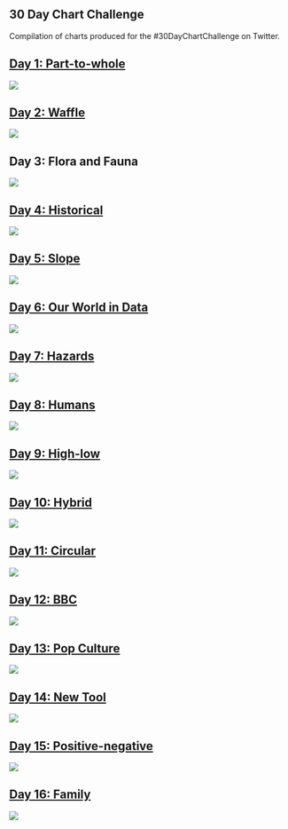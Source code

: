 ## 30 Day Chart Challenge 
Compilation of charts produced for the #30DayChartChallenge on Twitter.

## [Day 1: Part-to-whole](https://github.com/elenayz/Data-Visualization/tree/main/30%20Day%20Chart%20Challenge/Day%201%20-%20Part%20to%20Whole)

<img src="Day 1 - Part to Whole/day1.png"/>

## [Day 2: Waffle](https://github.com/elenayz/Data-Visualization/tree/main/30%20Day%20Chart%20Challenge/Day%202%20-%20Waffle)

<img src="Day 2 - Waffle/day2.png"/>

## Day 3: Flora and Fauna

<img src="Day 3 - Flora and Fauna/day3.png"/>

## [Day 4: Historical](https://github.com/elenayz/Data-Visualization/tree/main/30%20Day%20Chart%20Challenge/Day%204%20-%20Historical)

<img src="Day 4 - Historical/day4.png"/>

## [Day 5: Slope](https://github.com/elenayz/Data-Visualization/tree/main/30%20Day%20Chart%20Challenge/Day%205%20-%20Slope)

<img src="Day 5 - Slope/day5.png"/>

## [Day 6: Our World in Data](https://github.com/elenayz/Data-Visualization/tree/main/30%20Day%20Chart%20Challenge/Day%206%20-%20OWID)

<img src="Day 6 - OWID/day6.png"/>

## [Day 7: Hazards](https://github.com/elenayz/Data-Visualization/tree/main/30%20Day%20Chart%20Challenge/Day%207%20-%20Hazards)

<img src="Day 7 - Hazards/day7.png"/>

## [Day 8: Humans](https://github.com/elenayz/Data-Visualization/tree/main/30%20Day%20Chart%20Challenge/Day%208%20-%20Humans)

<img src="Day 8 - Humans/day8.png"/>

## [Day 9: High-low](https://github.com/elenayz/Data-Visualization/tree/main/30%20Day%20Chart%20Challenge/Day%209%20-%20High%3Alow)

<img src="Day 9 - High-low/day9.png"/>

## [Day 10: Hybrid]()

<img src="Day 10 - Hybrid/day10.png"/>

## [Day 11: Circular]()

<img src="Day 11 - Circular/day11.png"/>

## [Day 12: BBC]()

<img src="Day 12 - BBC/day12.png"/>

## [Day 13: Pop Culture]()

<img src="Day 13 - Pop Culture/day13.png"/>

## [Day 14: New Tool]()

<img src="Day 14 - New Tool/Internal Migration Flows in Malaysia@2x.jpeg"/>

## [Day 15: Positive-negative]()

<img src="Day 15 - Positive-negative/day15.png"/>

## [Day 16: Family]()

<img src="Day 16 - Family/day16.png"/>




